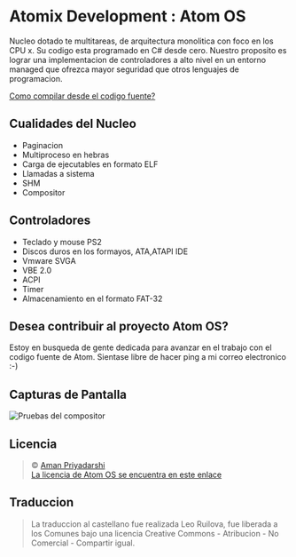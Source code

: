 # Atomix Development : Atom OS

Nucleo dotado te multitareas, de arquitectura monolitica con foco en los CPU x. Su codigo esta programado en C# desde cero. 
Nuestro proposito es lograr una implementacion de controladores a alto nivel en un entorno managed que ofrezca mayor seguridad que otros lenguajes de programacion. 

[Como compilar desde el codigo fuente?](https://github.com/amaneureka/AtomOS/wiki/Build-Environment)

## Cualidades del Nucleo
- Paginacion
- Multiproceso en hebras
- Carga de ejecutables en formato ELF 
- Llamadas a sistema
- SHM
- Compositor

## Controladores
- Teclado y mouse PS2 
- Discos duros en los formayos, ATA,ATAPI IDE
- Vmware SVGA
- VBE 2.0
- ACPI
- Timer
- Almacenamiento en el formato FAT-32

## Desea contribuir al proyecto Atom OS?
Estoy en busqueda de gente dedicada para avanzar en el trabajo con el codigo fuente de Atom. Sientase libre de hacer ping a mi correo electronico :-)

## Capturas de Pantalla 
![Pruebas del compositor](http://i.imgur.com/mrMfyTb.png)

## Licencia
> © [Aman Priyadarshi](mailto:aman.eureka@gmail.com)<br>
> [La licencia de Atom OS se encuentra en este enlace](LICENSE.md)

## Traduccion
> La traduccion al castellano fue realizada Leo Ruilova, fue liberada a los Comunes bajo una licencia Creative Commons - Atribucion - No Comercial - Compartir igual.
